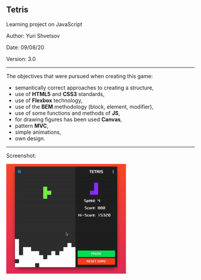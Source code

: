 ## Tetris
Learning project on JavaScript

Author: Yuri Shvetsov

Date: 09/08/20

Version: 3.0

------------
The objectives that were pursued when creating this game:
- semantically correct approaches to creating a structure,
- use of **HTML5** and **CSS3** standards,
- use of **Flexbox** technology,
- use of the **BEM** methodology (block, element, modifier),
- use of some functions and methods of **JS**,
- for drawing figures has been used **Canvas**,
- pattern **MVC**,
- simple animations,
- own design.

------------
Screenshot:

![Image alt](https://github.com/YuriShvetsov/tetris/blob/master/screenshots/screen.gif)